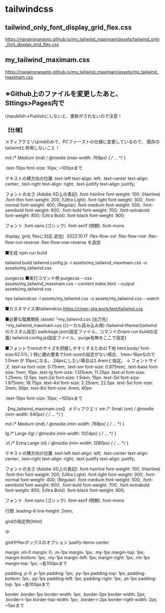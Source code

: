 # tailwindcss

## tailwind_only_font_display_grid_flex.css
https://nanaironanaoto.github.io/my_tailwind_maximam/assets/tailwind_only_font_display_grid_flex.css

## my_tailwind_maximam.css
https://nanaironanaoto.github.io/my_tailwind_maximam/assets/my_tailwind_maximam.css

## ※Github上のファイルを変更したあと、Sttings>Pages内で
Unpublish→Publishにしないと、更新がされないので注意！

### 【仕様】
メディアクエリはmdのみで、PCファーストの仕様に変更しているので、
既存のtailwindと併用しないこと！

md	/* Medium (md) */
@media (max-width: 768px) { /* ... */ }

.text-10px	font-size: 10px;
~100pxまで

テキストの横方向の位置
.text-left	text-align: left;
.text-center	text-align: center;
.text-right	text-align: right;
.text-justify	text-align: justify;

フォントの太さ (Adobe XD上の表記)
.font-hairline	font-weight: 100; (Hairline)
.font-thin	font-weight: 200; (Ultra Light)
.font-light	font-weight: 300;
.font-normal	font-weight: 400; (Regular)
.font-medium	font-weight: 500;
.font-semibold	font-weight: 600;
.font-bold	font-weight: 700;
.font-extrabold	font-weight: 800; (Ultra Bold)
.font-black	font-weight: 900;

フォント
.font-sans (ゴシック)
.font-serif (明朝)
.font-mono

display, grid, flexに対応
追加）2022.10.17 
.flex-flow-col
.flex-flow-row
.flex-flow-col-reverse
.flex-flow-row-reverse
を追加



■生成
npm run build

tailwind build tailwind.config.js -i assets/my_tailwind_maximam.css -o assets/my_tailwind.css

purgecss
■実行コマンド例
purgecss --css assets/my_tailwind_maximam.css --content index.html --output assets/my_tailwind.css

npx tailwindcss -i assets/my_tailwind.css -o assets/my_tailwind.css --watch

■カスタマイズ済tailwindcss
https://cinec-stg.work/test/tailwind.css

■必要な階層関係
/asset/
└my_tailwind.css (出力先)
└my_tailwind_maximam.css (ローカル読み込み用)
/tailwind-theme/(tailwindのカスタム設定)
padckage.json(設定ファイル、コマンドのnpm run buildの定義)
tailwind.config.js(設定ファイル、purge有無をここで設定)

■フォントでremのサイズを把握しやすくするための下地
html,body{
font-size:62.5%;
}
特に親の要素でfont-sizeの設定がない場合、1rem=16pxなので
1.0rem が 10pxになる。
24pxにしたい場合は2.4remと指定。
↓
フォントサイズ
.text-xs		font-size: 0.75rem; 
.text-sm	font-size: 0.875rem;
.text-base	font-size: 1rem;		10px
.text-lg		font-size: 1.125rem;	11.25px
.text-xl		font-size: 1.25rem;	12.5px
.text-2xl	font-size: 1.5rem;	15px
.text-3xl	font-size: 1.875rem;	18.75px
.text-4xl	font-size: 2.25rem;	22.5px
.text-5xl	font-size: 3rem;		30px
.text-6xl	font-size: 4rem;		40px

.text-10px	font-size: 10px;
~100pxまで


【my_tailwind_maximam.css】
メディアクエリ
sm	/* Small (sm) */
@media (min-width: 640px) { /* ... */ }

md	/* Medium (md) */
@media (min-width: 768px) { /* ... */ }

lg	/* Large (lg) */
@media (min-width: 1024px) { /* ... */ }

:xl	/* Extra Large (xl) */
@media (min-width: 1280px) { /* ... */ }

テキストの横方向の位置
.text-left	text-align: left;
.text-center	text-align: center;
.text-right	text-align: right;
.text-justify	text-align: justify;

フォントの太さ (Adobe XD上の表記)
.font-hairline	font-weight: 100; (Hairline)
.font-thin	font-weight: 200; (Ultra Light)
.font-light	font-weight: 300;
.font-normal	font-weight: 400; (Regular)
.font-medium	font-weight: 500;
.font-semibold	font-weight: 600;
.font-bold	font-weight: 700;
.font-extrabold	font-weight: 800; (Ultra Bold)
.font-black	font-weight: 900;

フォント
.font-sans (ゴシック)
.font-serif (明朝)
.font-mono

行間
.leading-8	line-height: 2rem;


girdの指定例(html)
<div class="grid grid-cols-2">
や
<div class="grid gap-10px grid-cols-3 justify-items-center">

girdやflexボックスのオプション
justify-items-center

margin
.ml-0		margin: 0;
.m-1px		margin: 1px;
.my-1px	margin-top: 1px; margin-bottom: 1px;
.my-1px	margin-left: 1px; margin-right: 1px;
.mt-1px		margin-top: 1px;
~各100pxまで

padding
.p-0
.p-1px		padding: 1px;
.py-1px	padding-top: 1px; padding-bottom: 1px;
.py-1px	padding-left: 1px; padding-right: 1px;
.pt-1px		padding-top: 1px
~各100pxまで

border
.border-1px	border-width: 1px;
.border-2px	border-width: 2px;
.border-t-1px	border-top-width: 1px;
.border-r-2px	border-right-width: 2px;
~5pxまで
